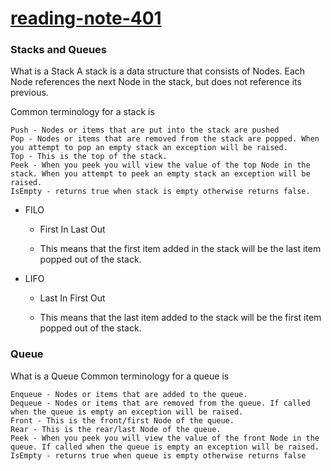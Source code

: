 # [reading-note-401](https://mohammadsilwadi.github.io/reading-note-401/)

###    Stacks and Queues

What is a Stack
A stack is a data structure that consists of Nodes. Each Node references the next Node in the stack, but does not reference its previous.

Common terminology for a stack is

    Push - Nodes or items that are put into the stack are pushed
    Pop - Nodes or items that are removed from the stack are popped. When you attempt to pop an empty stack an exception will be raised.
    Top - This is the top of the stack.
    Peek - When you peek you will view the value of the top Node in the stack. When you attempt to peek an empty stack an exception will be raised.
    IsEmpty - returns true when stack is empty otherwise returns false.

+ FILO

    + First In Last Out

   + This means that the first item added in the stack will be the last item popped out of the stack.
+ LIFO

    + Last In First Out

    + This means that the last item added to the stack will be the first item popped out of the stack.
### Queue
What is a Queue
Common terminology for a queue is

    Enqueue - Nodes or items that are added to the queue.
    Dequeue - Nodes or items that are removed from the queue. If called when the queue is empty an exception will be raised.
    Front - This is the front/first Node of the queue.
    Rear - This is the rear/last Node of the queue.
    Peek - When you peek you will view the value of the front Node in the queue. If called when the queue is empty an exception will be raised.
    IsEmpty - returns true when queue is empty otherwise returns false

